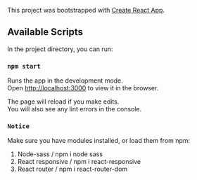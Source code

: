 This project was bootstrapped with [Create React App](https://github.com/facebook/create-react-app).

## Available Scripts

In the project directory, you can run:

### `npm start`

Runs the app in the development mode.<br />
Open [http://localhost:3000](http://localhost:3000) to view it in the browser.

The page will reload if you make edits.<br />
You will also see any lint errors in the console.

### `Notice`

Make sure you have modules installed, or load them from npm:

1. Node-sass / npm i node sass
2. React responsive / npm i react-responsive
3. React router / npm i react-router-dom
